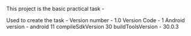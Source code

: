This project is the basic practical task -

Used to create the task - Version number - 1.0 Version Code - 1 Android version - android 11 compileSdkVersion 30 buildToolsVersion - 30.0.3
